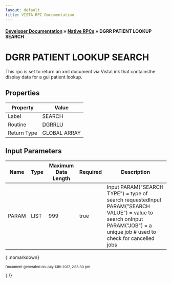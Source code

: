 ```yaml
---
layout: default
title: VISTA RPC Documentation
---
```


#### [Developer Documentation](../index) &#187; [Native RPCs](TableOfContents) &#187; DGRR PATIENT LOOKUP SEARCH<br/>
# DGRR PATIENT LOOKUP SEARCH

This rpc is set to return an xml document via VistaLink that containsthe display data for a gui patient lookup.   

## Properties

Property | Value
--- | ---
Label | SEARCH
Routine | [DGRRLU](http://code.osehra.org/dox/Routine_DGRRLU_source.html)
Return Type | GLOBAL ARRAY


## Input Parameters

Name | Type | Maximum Data Length | Required | Description
--- | --- | --- | --- | ---
PARAM | LIST | 999 | true | Input PARAM(&quot;SEARCH TYPE&quot;) &#x3D; type of search requestedInput PARAM(&quot;SEARCH VALUE&quot;) &#x3D; value to search onInput PARAM(&quot;JOB&quot;) &#x3D; a unique job # used to check for cancelled jobs



{::nomarkdown} <br/><p style="font-size: 11px">Document generated on July 13th 2017, 2:13:30 pm</p>{:/}